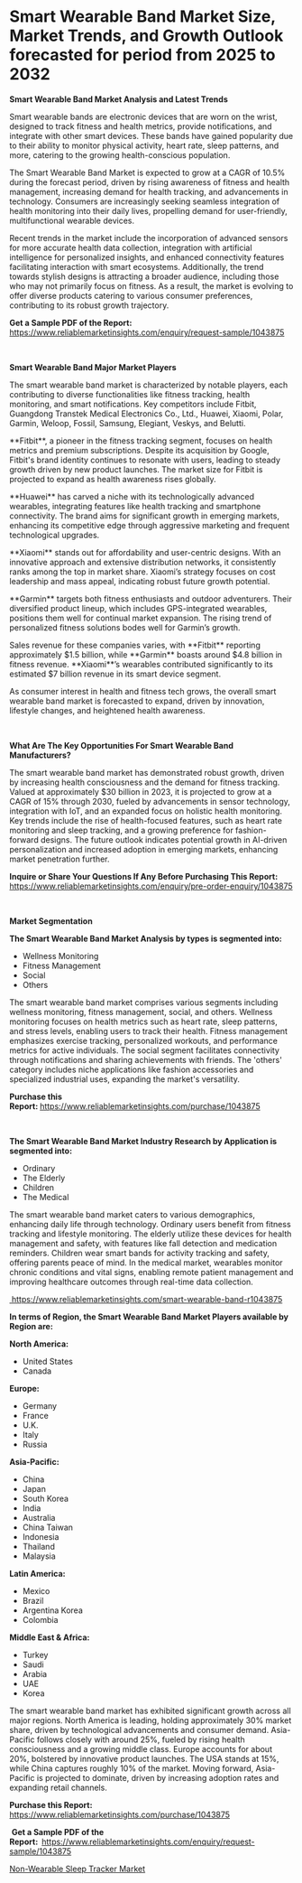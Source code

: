 <p><h1>Smart Wearable Band Market Size, Market Trends, and Growth Outlook forecasted for period from 2025 to 2032</h1></p><p><strong>Smart Wearable Band Market Analysis and Latest Trends</strong></p>
<p><p>Smart wearable bands are electronic devices that are worn on the wrist, designed to track fitness and health metrics, provide notifications, and integrate with other smart devices. These bands have gained popularity due to their ability to monitor physical activity, heart rate, sleep patterns, and more, catering to the growing health-conscious population.</p><p>The Smart Wearable Band Market is expected to grow at a CAGR of 10.5% during the forecast period, driven by rising awareness of fitness and health management, increasing demand for health tracking, and advancements in technology. Consumers are increasingly seeking seamless integration of health monitoring into their daily lives, propelling demand for user-friendly, multifunctional wearable devices.</p><p>Recent trends in the market include the incorporation of advanced sensors for more accurate health data collection, integration with artificial intelligence for personalized insights, and enhanced connectivity features facilitating interaction with smart ecosystems. Additionally, the trend towards stylish designs is attracting a broader audience, including those who may not primarily focus on fitness. As a result, the market is evolving to offer diverse products catering to various consumer preferences, contributing to its robust growth trajectory.</p></p>
<p><strong>Get a Sample PDF of the Report:&nbsp;</strong> <a href="https://www.reliablemarketinsights.com/enquiry/request-sample/1043875?utm_campaign=2252&utm_medium=2&utm_source=Github&utm_content=ia&utm_term=27032025&utm_id=smart-wearable-band">https://www.reliablemarketinsights.com/enquiry/request-sample/1043875</a></p>
<p>&nbsp;</p>
<p><strong>Smart Wearable Band Major Market Players</strong></p>
<p><p>The smart wearable band market is characterized by notable players, each contributing to diverse functionalities like fitness tracking, health monitoring, and smart notifications. Key competitors include Fitbit, Guangdong Transtek Medical Electronics Co., Ltd., Huawei, Xiaomi, Polar, Garmin, Weloop, Fossil, Samsung, Elegiant, Veskys, and Belutti.</p><p>**Fitbit**, a pioneer in the fitness tracking segment, focuses on health metrics and premium subscriptions. Despite its acquisition by Google, Fitbit's brand identity continues to resonate with users, leading to steady growth driven by new product launches. The market size for Fitbit is projected to expand as health awareness rises globally.</p><p>**Huawei** has carved a niche with its technologically advanced wearables, integrating features like health tracking and smartphone connectivity. The brand aims for significant growth in emerging markets, enhancing its competitive edge through aggressive marketing and frequent technological upgrades.</p><p>**Xiaomi** stands out for affordability and user-centric designs. With an innovative approach and extensive distribution networks, it consistently ranks among the top in market share. Xiaomi’s strategy focuses on cost leadership and mass appeal, indicating robust future growth potential.</p><p>**Garmin** targets both fitness enthusiasts and outdoor adventurers. Their diversified product lineup, which includes GPS-integrated wearables, positions them well for continual market expansion. The rising trend of personalized fitness solutions bodes well for Garmin’s growth.</p><p>Sales revenue for these companies varies, with **Fitbit** reporting approximately $1.5 billion, while **Garmin** boasts around $4.8 billion in fitness revenue. **Xiaomi**’s wearables contributed significantly to its estimated $7 billion revenue in its smart device segment.</p><p>As consumer interest in health and fitness tech grows, the overall smart wearable band market is forecasted to expand, driven by innovation, lifestyle changes, and heightened health awareness.</p></p>
<p>&nbsp;</p>
<p><strong>What Are The Key Opportunities For Smart Wearable Band Manufacturers?</strong></p>
<p><p>The smart wearable band market has demonstrated robust growth, driven by increasing health consciousness and the demand for fitness tracking. Valued at approximately $30 billion in 2023, it is projected to grow at a CAGR of 15% through 2030, fueled by advancements in sensor technology, integration with IoT, and an expanded focus on holistic health monitoring. Key trends include the rise of health-focused features, such as heart rate monitoring and sleep tracking, and a growing preference for fashion-forward designs. The future outlook indicates potential growth in AI-driven personalization and increased adoption in emerging markets, enhancing market penetration further.</p></p>
<p><strong>Inquire or Share Your Questions If Any Before Purchasing This Report:</strong> <a href="https://www.reliablemarketinsights.com/enquiry/pre-order-enquiry/1043875?utm_campaign=2252&utm_medium=2&utm_source=Github&utm_content=ia&utm_term=27032025&utm_id=smart-wearable-band">https://www.reliablemarketinsights.com/enquiry/pre-order-enquiry/1043875</a></p>
<p>&nbsp;</p>
<p><strong>Market Segmentation</strong></p>
<p><strong>The Smart Wearable Band Market Analysis by types is segmented into:</strong></p>
<p><ul><li>Wellness Monitoring</li><li>Fitness Management</li><li>Social</li><li>Others</li></ul></p>
<p><p>The smart wearable band market comprises various segments including wellness monitoring, fitness management, social, and others. Wellness monitoring focuses on health metrics such as heart rate, sleep patterns, and stress levels, enabling users to track their health. Fitness management emphasizes exercise tracking, personalized workouts, and performance metrics for active individuals. The social segment facilitates connectivity through notifications and sharing achievements with friends. The 'others' category includes niche applications like fashion accessories and specialized industrial uses, expanding the market's versatility.</p></p>
<p><strong>Purchase this Report:&nbsp;</strong><a href="https://www.reliablemarketinsights.com/purchase/1043875?utm_campaign=2252&utm_medium=2&utm_source=Github&utm_content=ia&utm_term=27032025&utm_id=smart-wearable-band">https://www.reliablemarketinsights.com/purchase/1043875</a></p>
<p>&nbsp;</p>
<p><strong>The Smart Wearable Band Market Industry Research by Application is segmented into:</strong></p>
<p><ul><li>Ordinary</li><li>The Elderly</li><li>Children</li><li>The Medical</li></ul></p>
<p><p>The smart wearable band market caters to various demographics, enhancing daily life through technology. Ordinary users benefit from fitness tracking and lifestyle monitoring. The elderly utilize these devices for health management and safety, with features like fall detection and medication reminders. Children wear smart bands for activity tracking and safety, offering parents peace of mind. In the medical market, wearables monitor chronic conditions and vital signs, enabling remote patient management and improving healthcare outcomes through real-time data collection.</p></p>
<p><a href="https://www.reliablemarketinsights.com/smart-wearable-band-r1043875?utm_campaign=2252&utm_medium=2&utm_source=Github&utm_content=ia&utm_term=27032025&utm_id=smart-wearable-band">&nbsp;https://www.reliablemarketinsights.com/smart-wearable-band-r1043875</a></p>
<p><strong>In terms of Region, the Smart Wearable Band Market Players available by Region are:</strong></p>
<p>
    <p> <strong> North America: </strong>
        <ul>
            <li>United States</li>
            <li>Canada</li>
        </ul>
        </p> 
    <p> <strong> Europe: </strong>
        <ul>
            <li>Germany</li>
            <li>France</li>
            <li>U.K.</li>
            <li>Italy</li>
            <li>Russia</li>
        </ul>
        </p> 
    <p> <strong> Asia-Pacific: </strong>
        <ul>
            <li>China</li>
            <li>Japan</li>
            <li>South Korea</li>
            <li>India</li>
            <li>Australia</li>
            <li>China Taiwan</li>
            <li>Indonesia</li>
            <li>Thailand</li>
            <li>Malaysia</li>
        </ul>
        </p> 
    <p> <strong> Latin America: </strong>
        <ul>
            <li>Mexico</li>
            <li>Brazil</li>
            <li>Argentina Korea</li>
            <li>Colombia</li>
        </ul>
        </p> 
    <p> <strong> Middle East & Africa: </strong>
        <ul>
            <li>Turkey</li>
            <li>Saudi</li>
            <li>Arabia</li>
            <li>UAE</li>
            <li>Korea</li>
        </ul>
    </p>
    </p>
<p><p>The smart wearable band market has exhibited significant growth across all major regions. North America is leading, holding approximately 30% market share, driven by technological advancements and consumer demand. Asia-Pacific follows closely with around 25%, fueled by rising health consciousness and a growing middle class. Europe accounts for about 20%, bolstered by innovative product launches. The USA stands at 15%, while China captures roughly 10% of the market. Moving forward, Asia-Pacific is projected to dominate, driven by increasing adoption rates and expanding retail channels.</p></p>
<p><strong>Purchase this Report: </strong><a href="https://www.reliablemarketinsights.com/purchase/1043875?utm_campaign=2252&utm_medium=2&utm_source=Github&utm_content=ia&utm_term=27032025&utm_id=smart-wearable-band">https://www.reliablemarketinsights.com/purchase/1043875</a></p>
<p>&nbsp;<strong>Get a Sample PDF of the Report:&nbsp;&nbsp;</strong><a href="https://www.reliablemarketinsights.com/enquiry/request-sample/1043875?utm_campaign=2252&utm_medium=2&utm_source=Github&utm_content=ia&utm_term=27032025&utm_id=smart-wearable-band">https://www.reliablemarketinsights.com/enquiry/request-sample/1043875</a></p>
<p><strong></strong></p>
<p><p><a href="https://github.com/DianaWilson796/Market-Research-Report-List-2/blob/main/non-wearable-sleep-tracker-market.md?utm_campaign=2252&utm_medium=2&utm_source=Github&utm_content=ia&utm_term=27032025&utm_id=smart-wearable-band">Non-Wearable Sleep Tracker Market</a></p></p>